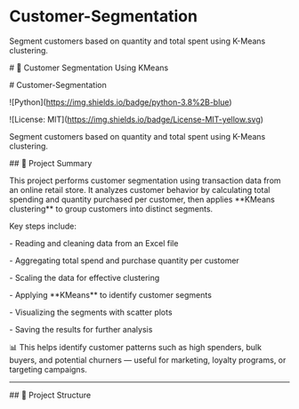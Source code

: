 # Customer-Segmentation

Segment customers based on quantity and total spent using K-Means clustering.



\# 🧩 Customer Segmentation Using KMeans



\# Customer-Segmentation



!\[Python](https://img.shields.io/badge/python-3.8%2B-blue)

!\[License: MIT](https://img.shields.io/badge/License-MIT-yellow.svg)



Segment customers based on quantity and total spent using K-Means clustering.



\## 🧠 Project Summary



This project performs customer segmentation using transaction data from an online retail store. It analyzes customer behavior by calculating total spending and quantity purchased per customer, then applies \*\*KMeans clustering\*\* to group customers into distinct segments.



Key steps include:

\- Reading and cleaning data from an Excel file

\- Aggregating total spend and purchase quantity per customer

\- Scaling the data for effective clustering

\- Applying \*\*KMeans\*\* to identify customer segments

\- Visualizing the segments with scatter plots

\- Saving the results for further analysis



📊 This helps identify customer patterns such as high spenders, bulk buyers, and potential churners — useful for marketing, loyalty programs, or targeting campaigns.



---



\## 📁 Project Structure





